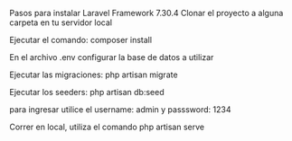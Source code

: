 Pasos para instalar
Laravel Framework 7.30.4
Clonar el proyecto a alguna carpeta en tu servidor local

Ejecutar el comando: composer install

En el archivo .env configurar la base de datos a utilizar

Ejecutar las migraciones: php artisan migrate

Ejecutar los seeders: php artisan db:seed

para ingresar utilice el username: admin y passsword: 1234

Correr en local, utiliza el comando php artisan serve

